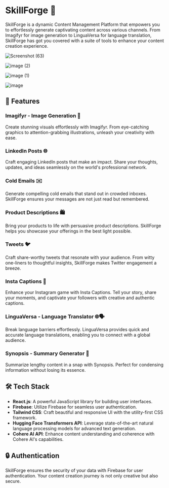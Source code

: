 # SkillForge 🚀

SkillForge is a dynamic Content Management Platform that empowers you to effortlessly generate captivating content across various channels. From Imagifyr for image generation to LinguaVersa for language translation, SkillForge has got you covered with a suite of tools to enhance your content creation experience.

![Screenshot (63)](https://github.com/Satya22-26/Content-Manager/assets/137152552/d63ecc06-6af8-4078-a2b5-a2723c82c6bc)

![image (2)](https://github.com/Satya22-26/Content-Manager/assets/137152552/1df915ff-07e5-4304-b1fc-4923b72dc2b3)

![image (1)](https://github.com/Satya22-26/Content-Manager/assets/137152552/ab42746f-2721-4670-a8c2-ef6bf3f1bece)

![image](https://github.com/Satya22-26/Content-Manager/assets/137152552/8ed20230-0229-478d-bb3d-f6ae5c567ff8)


## 🎨 Features

### Imagifyr - Image Generation 🌟
Create stunning visuals effortlessly with Imagifyr. From eye-catching graphics to attention-grabbing illustrations, unleash your creativity with ease.

### LinkedIn Posts 🌐
Craft engaging LinkedIn posts that make an impact. Share your thoughts, updates, and ideas seamlessly on the world's professional network.

### Cold Emails ✉️
Generate compelling cold emails that stand out in crowded inboxes. SkillForge ensures your messages are not just read but remembered.

### Product Descriptions 🛍️
Bring your products to life with persuasive product descriptions. SkillForge helps you showcase your offerings in the best light possible.

### Tweets 🐦
Craft share-worthy tweets that resonate with your audience. From witty one-liners to thoughtful insights, SkillForge makes Twitter engagement a breeze.

### Insta Captions 📸
Enhance your Instagram game with Insta Captions. Tell your story, share your moments, and captivate your followers with creative and authentic captions.

### LinguaVersa - Language Translator 🌐🗣️
Break language barriers effortlessly. LinguaVersa provides quick and accurate language translations, enabling you to connect with a global audience.

### Synopsis - Summary Generator 📝
Summarize lengthy content in a snap with Synopsis. Perfect for condensing information without losing its essence.

## 🛠️ Tech Stack

- **React.js**: A powerful JavaScript library for building user interfaces.
- **Firebase**: Utilize Firebase for seamless user authentication.
- **Tailwind CSS**: Craft beautiful and responsive UI with the utility-first CSS framework.
- **Hugging Face Transformers API**: Leverage state-of-the-art natural language processing models for advanced text generation.
- **Cohere AI API**: Enhance content understanding and coherence with Cohere AI's capabilities.

## 🔒 Authentication

SkillForge ensures the security of your data with Firebase for user authentication. Your content creation journey is not only creative but also secure.
